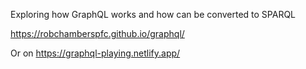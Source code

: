 Exploring how GraphQL works and how can be converted to SPARQL

https://robchamberspfc.github.io/graphql/

Or on https://graphql-playing.netlify.app/